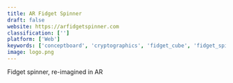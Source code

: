 ```yaml
---
title: AR Fidget Spinner
draft: false 
website: https://arfidgetspinner.com
classification: ['']
platform: ['Web']
keywords: ['conceptboard', 'cryptographics', 'fidget_cube', 'fidget_spinner', 'fireworks_ar:_christmas_edition', 'jellies', 'kontrast', 'krypton', 'magic_sudoku_-_arkit', 'metaverse', 'mossland', 'responsive_pixel_art', 'rugged_case_for_airpods', 'solokeys', 'speedfont', 'the_fidj', 'viro_ar', 'virtual_fidget_spinner', 'zenpod', 'glamspin_by_buzzfeed', 'kiddztube']
image: logo.png
---
```

Fidget spinner, re-imagined in AR
